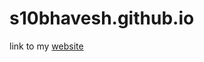 # s10bhavesh.github.io

link to my <a href="[url](https://s10bhavesh.github.io/)https://s10bhavesh.github.io/">website</a>

